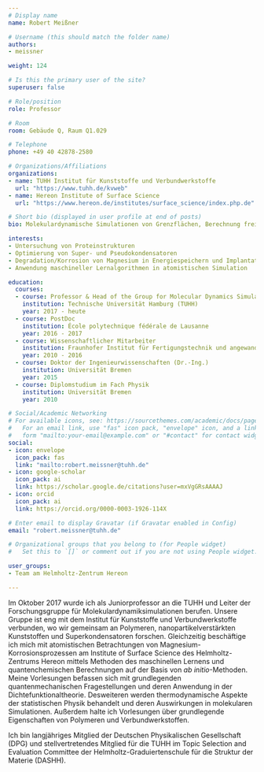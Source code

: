 ```yaml
---
# Display name
name: Robert Meißner

# Username (this should match the folder name)
authors:
- meissner

weight: 124

# Is this the primary user of the site?
superuser: false

# Role/position
role: Professor

# Room
room: Gebäude Q, Raum Q1.029

# Telephone
phone: +49 40 42878-2580

# Organizations/Affiliations
organizations:
- name: TUHH Institut für Kunststoffe und Verbundwerkstoffe
  url: "https://www.tuhh.de/kvweb"
- name: Hereon Institute of Surface Science
  url: "https://www.hereon.de/institutes/surface_science/index.php.de"

# Short bio (displayed in user profile at end of posts)
bio: Molekulardynamische Simulationen von Grenzflächen, Berechnung freier Energien biomolekularer und elektrochemischer Systeme, atomistische Betrachtung der Magnesiumkorrosion, Entwicklung datengetriebener Modelle zur Indentifikation von (umweltfreundlichen) Degradationsmodulatoren

interests:
- Untersuchung von Proteinstrukturen
- Optimierung von Super- und Pseudokondensatoren
- Degradation/Korrosion von Magnesium in Energiespeichern und Implantaten
- Anwendung maschineller Lernalgorithmen in atomistischen Simulation

education:
  courses:
  - course: Professor & Head of the Group for Molecular Dynamics Simulations of Soft Matter
    institution: Technische Universität Hamburg (TUHH)
    year: 2017 - heute
  - course: PostDoc
    institution: École polytechnique fédérale de Lausanne
    year: 2016 - 2017
  - course: Wissenschaftlicher Mitarbeiter
    institution: Fraunhofer Institut für Fertigungstechnik und angewandte Materialforschung
    year: 2010 - 2016
  - course: Doktor der Ingenieurwissenschaften (Dr.-Ing.)
    institution: Universität Bremen
    year: 2015
  - course: Diplomstudium im Fach Physik
    institution: Universität Bremen
    year: 2010

# Social/Academic Networking
# For available icons, see: https://sourcethemes.com/academic/docs/page-builder/#icons
#   For an email link, use "fas" icon pack, "envelope" icon, and a link in the
#   form "mailto:your-email@example.com" or "#contact" for contact widget.
social:
- icon: envelope
  icon_pack: fas
  link: "mailto:robert.meissner@tuhh.de"
- icon: google-scholar
  icon_pack: ai
  link: https://scholar.google.de/citations?user=mxVgGRsAAAAJ
- icon: orcid
  icon_pack: ai
  link: https://orcid.org/0000-0003-1926-114X

# Enter email to display Gravatar (if Gravatar enabled in Config)
email: "robert.meissner@tuhh.de"

# Organizational groups that you belong to (for People widget)
#   Set this to `[]` or comment out if you are not using People widget.

user_groups:
- Team am Helmholtz-Zentrum Hereon

---
```


Im Oktober 2017 wurde ich als Juniorprofessor an die TUHH und Leiter der Forschungsgruppe für Molekulardynamiksimulationen berufen. Unsere Gruppe ist eng mit dem Institut für Kunststoffe und Verbundwerkstoffe verbunden, wo wir gemeinsam an Polymeren, nanopartikelverstärkten Kunststoffen und Superkondensatoren forschen. Gleichzeitig beschäftige ich mich mit atomistischen Betrachtungen von Magnesium-Korrosionsprozessen am Institute of Surface Science des Helmholtz-Zentrums Hereon mittels Methoden des maschinellen Lernens und quantenchemischen Berechnungen auf der Basis von *ab initio*-Methoden. Meine Vorlesungen befassen sich mit grundlegenden quantenmechanischen Fragestellungen und deren Anwendung in der Dichtefunktionaltheorie. Desweiteren werden thermodynamische Aspekte der statistischen Physik behandelt und deren Auswirkungen in molekularen Simulationen. Außerdem halte ich Vorlesungen über grundlegende Eigenschaften von Polymeren und Verbundwerkstoffen.

Ich bin langjähriges Mitglied der Deutschen Physikalischen Gesellschaft (DPG) und stellvertretendes Mitglied für die TUHH im Topic Selection and Evaluation Committee der Helmholtz-Graduiertenschule für die Struktur der Materie (DASHH).







